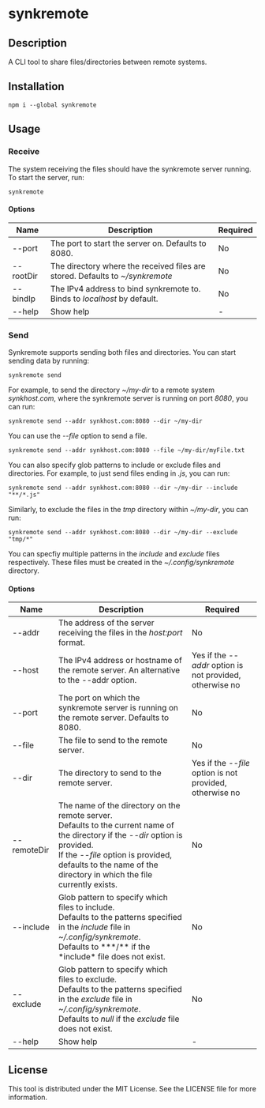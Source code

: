 # synkremote

## Description

A CLI tool to share files/directories between remote systems.

## Installation

    npm i --global synkremote

## Usage

### Receive

The system receiving the files should have the synkremote server running. To start the server, run:

    synkremote

#### Options

| Name      | Description                                                                   | Required |
| --------- | ----------------------------------------------------------------------------- | -------- |
| --port    | The port to start the server on. Defaults to 8080.                            | No       |
| --rootDir | The directory where the received files are stored. Defaults to _~/synkremote_ | No       |
| --bindIp  | The IPv4 address to bind synkremote to. Binds to _localhost_ by default.      | No       |
| --help    | Show help                                                                     | -        |

### Send

Synkremote supports sending both files and directories. You can start sending data by running:

    synkremote send

For example, to send the directory _~/my-dir_ to a remote system _synkhost.com_, where the synkremote server is running on port _8080_, you can run:

    synkremote send --addr synkhost.com:8080 --dir ~/my-dir

You can use the _--file_ option to send a file.

    synkremote send --addr synkhost.com:8080 --file ~/my-dir/myFile.txt

You can also specify glob patterns to include or exclude files and directories. For example, to just send files ending in _.js_, you can run:

    synkremote send --addr synkhost.com:8080 --dir ~/my-dir --include "**/*.js"

Similarly, to exclude the files in the _tmp_ directory within _~/my-dir_, you can run:

    synkremote send --addr synkhost.com:8080 --dir ~/my-dir --exclude "tmp/*"

You can specfiy multiple patterns in the _include_ and _exclude_ files respectively. These files must be created in the _~/.config/synkremote_ directory.

#### Options

| Name        | Description                                                                                                                                                                                                                                                | Required                                                 |
| ----------- | ---------------------------------------------------------------------------------------------------------------------------------------------------------------------------------------------------------------------------------------------------------- | -------------------------------------------------------- |
| --addr      | The address of the server receiving the files in the _host:port_ format.                                                                                                                                                                                   | No                                                       |
| --host      | The IPv4 address or hostname of the remote server. An alternative to the --addr option.                                                                                                                                                                    | Yes if the _--addr_ option is not provided, otherwise no |
| --port      | The port on which the synkremote server is running on the remote server. Defaults to 8080.                                                                                                                                                                 | No                                                       |
| --file      | The file to send to the remote server.                                                                                                                                                                                                                     | No                                                       |
| --dir       | The directory to send to the remote server.                                                                                                                                                                                                                | Yes if the _--file_ option is not provided, otherwise no |
| --remoteDir | The name of the directory on the remote server. <br/> Defaults to the current name of the directory if the _--dir_ option is provided. <br/> If the _--file_ option is provided, defaults to the name of the directory in which the file currently exists. | No                                                       |
| --include   | Glob pattern to specify which files to include. <br/> Defaults to the patterns specified in the _include_ file in _~/.config/synkremote_. <br/> Defaults to \*\*\*/\** if the *include\* file does not exist.                                              | No                                                       |
| --exclude   | Glob pattern to specify which files to exclude. <br/> Defaults to the patterns specified in the _exclude_ file in _~/.config/synkremote_. <br/> Defaults to _null_ if the _exclude_ file does not exist.                                                   | No                                                       |
| --help      | Show help                                                                                                                                                                                                                                                  | -                                                        |

## License

This tool is distributed under the MIT License. See the LICENSE file for more information.

